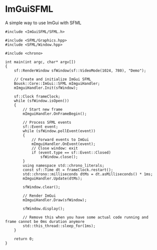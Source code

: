 # ImGuiSFML
A simple way to use ImGui with SFML

	#include <ImGuiSFML/SFML.h>

	#include <SFML/Graphics.hpp>
	#include <SFML/Window.hpp>

	#include <chrono>

	int main(int argc, char* argv[])
	{
		sf::RenderWindow sfWindow(sf::VideoMode(1024, 780), "Demo");

		// Create and initialize ImGui SFML
		Bousk::Core::ImGui::SFML mImguiHandler;
		mImguiHandler.Init(sfWindow);
		
		sf::Clock frameClock;
		while (sfWindow.isOpen())
		{
			// Start new frame
			mImguiHandler.OnFrameBegin();
			
			// Process SFML events
			sf::Event event;
			while (sfWindow.pollEvent(event))
			{
				// Forward events to ImGui
				mImguiHandler.OnEvent(event);
				// Close window: exit
				if (event.type == sf::Event::Closed)
					sfWindow.close();
			}
			using namespace std::chrono_literals;
			const sf::Time dt = frameClock.restart();
			std::chrono::milliseconds dtMs = dt.asMilliseconds() * 1ms;
			mImguiHandler.Update(dtMs);

			sfWindow.clear();

			// Render ImGui
			mImguiHandler.Draw(sfWindow);

			sfWindow.display();

			// Remove this when you have some actual code running and frame cannot be 0ms duration anymore
			std::this_thread::sleep_for(1ms);
		}

		return 0;
	}